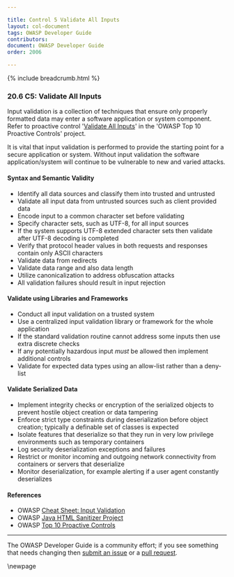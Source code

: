 ```yaml
---

title: Control 5 Validate All Inputs
layout: col-document
tags: OWASP Developer Guide
contributors:
document: OWASP Developer Guide
order: 2006

---
```


{% include breadcrumb.html %}

### 20.6 C5: Validate All Inputs

Input validation is a collection of techniques that ensure only properly formatted data
may enter a software application or system component.
Refer to proactive control '[Validate All Inputs][control5]' in the 'OWASP Top 10 Proactive Controls' project.

It is vital that input validation is performed to provide the starting point for a secure application or system.
Without input validation the software application/system will continue to be vulnerable to new and varied attacks.

#### Syntax and Semantic Validity

* Identify all data sources and classify them into trusted and untrusted
* Validate all input data from untrusted sources such as client provided data
* Encode input to a common character set before validating
* Specify character sets, such as UTF-8, for all input sources
* If the system supports UTF-8 extended character sets then validate after UTF-8 decoding is completed
* Verify that protocol header values in both requests and responses contain only ASCII characters
* Validate data from redirects
* Validate data range and also data length
* Utilize canonicalization to address obfuscation attacks
* All validation failures should result in input rejection

#### Validate using Libraries and Frameworks

* Conduct all input validation on a trusted system
* Use a centralized input validation library or framework for the whole application
* If the standard validation routine cannot address some inputs then use extra discrete checks
* If any potentially hazardous input _must_ be allowed then implement additional controls
* Validate for expected data types using an allow-list rather than a deny-list

#### Validate Serialized Data

* Implement integrity checks or encryption of the serialized objects
    to prevent hostile object creation or data tampering
* Enforce strict type constraints during deserialization before object creation;
    typically a definable set of classes is expected
* Isolate features that deserialize so that they run in very low privilege environments such as temporary containers
* Log security deserialization exceptions and failures
* Restrict or monitor incoming and outgoing network connectivity from containers or servers that deserialize
* Monitor deserialization, for example alerting if a user agent constantly deserializes

#### References

* OWASP [Cheat Sheet: Input Validation][ivcs]
* OWASP [Java HTML Sanitizer Project][sanitizer]
* OWASP [Top 10 Proactive Controls][proactive10]

----

The OWASP Developer Guide is a community effort; if you see something that needs changing
then [submit an issue][issue2006] or a [pull request][pr].

[control5]: https://owasp.org/www-project-proactive-controls/v3/en/c5-validate-inputs
[ivcs]: https://cheatsheetseries.owasp.org/cheatsheets/Input_Validation_Cheat_Sheet.html
[issue2006]: https://github.com/OWASP/www-project-developer-guide/issues/new?labels=enhancement&template=request.md&title=Update:%2020-proactive-control-checklist/06-validate-inputs
[pr]: https://github.com/OWASP/www-project-developer-guide/pulls
[proactive10]: https://owasp.org/www-project-proactive-controls/v3/en/c5-validate-inputs
[sanitizer]: https://www.owasp.org/index.php/OWASP_Java_HTML_Sanitizer

\newpage
